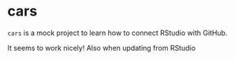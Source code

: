# cars

`cars` is a mock project to learn how to connect RStudio with GitHub.

It seems to work nicely! Also when updating from RStudio

